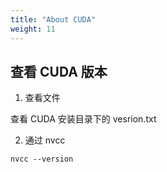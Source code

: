 ```yaml
---
title: "About CUDA"
weight: 11
---
```


## 查看 CUDA 版本

1. 查看文件

查看 CUDA 安装目录下的 vesrion.txt

2. 通过 nvcc

```shell
nvcc --version
```